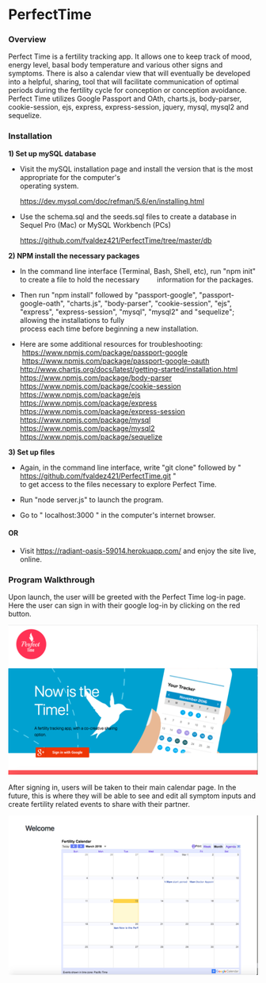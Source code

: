 # PerfectTime
### Overview
Perfect Time is a fertility tracking app. It allows one to keep track of mood, energy level, basal body temperature and various other signs and symptoms. There is also a calendar view that will eventually be developed into a helpful, sharing,  tool that will facilitate communication of optimal periods during the fertility cycle for conception or conception avoidance. Perfect Time utilizes Google Passport and OAth, charts.js, body-parser, cookie-session, ejs, express, express-session, jquery, mysql, mysql2 and sequelize.

### Installation

**1) Set up mySQL database**

  * Visit the mySQL installation page and install the version that is the most appropriate for the computer's  
    operating system.

    https://dev.mysql.com/doc/refman/5.6/en/installing.html
    
  * Use the schema.sql and the seeds.sql files to create a database in Sequel Pro (Mac) or MySQL Workbench (PCs) 
  
    https://github.com/fvaldez421/PerfectTime/tree/master/db
    

**2) NPM install the necessary packages**

  * In the command line interface (Terminal, Bash, Shell, etc), run "npm init" to create a file to hold the necessary            information for the packages.
  
  * Then run "npm install" followed by "passport-google", "passport-google-oath", "charts.js", "body-parser", "cookie-session", "ejs", "express", "express-session", "mysql", "mysql2" and "sequelize"; allowing the installations to fully  
    process each time before beginning a new installation.  
    
  * Here are some additional resources for troubleshooting:   
  https://www.npmjs.com/package/passport-google    
  https://www.npmjs.com/package/passport-google-oauth   
  http://www.chartjs.org/docs/latest/getting-started/installation.html   
  https://www.npmjs.com/package/body-parser   
  https://www.npmjs.com/package/cookie-session   
  https://www.npmjs.com/package/ejs   
  https://www.npmjs.com/package/express   
  https://www.npmjs.com/package/express-session   
  https://www.npmjs.com/package/mysql   
  https://www.npmjs.com/package/mysql2   
  https://www.npmjs.com/package/sequelize   
  
**3) Set up files**

  * Again, in the command line interface, write "git clone" followed by " https://github.com/fvaldez421/PerfectTime.git "  
    to get access to the files necessary to explore Perfect Time.  
    
  * Run "node server.js" to launch the program.  
  
  * Go to " localhost:3000 " in the computer's internet browser. 
  
  #### OR
  
  * Visit https://radiant-oasis-59014.herokuapp.com/  and enjoy the site live, online.  
  
### Program Walkthrough   
  
Upon launch, the user willl be greeted with the Perfect Time log-in page. Here the user can sign in with their google log-in by clicking on the red button.  

![Log In with Google](https://github.com/fvaldez421/PerfectTime/blob/master/public/images/logInReadMe.png "Log in Greeting Page")  

After signing in, users will be taken to their main calendar page. In the future, this is where they will be able to see and edit all symptom inputs and create fertility related events to share with their partner.

![Calendar and Events](https://github.com/fvaldez421/PerfectTime/blob/master/public/images/membersReadMe.png "Calendar and Event Member Page")  


  
  
  
